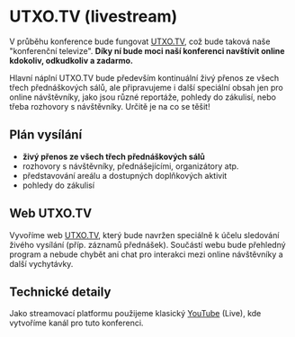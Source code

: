 # UTXO.TV (livestream)

V průběhu konference bude fungovat [UTXO.TV](https://utxo.tv), což bude taková naše "konferenční televize". **Díky ní bude moci naší konferenci navštívit online kdokoliv, odkudkoliv a zadarmo.**

Hlavní náplní UTXO.TV bude především kontinuální živý přenos ze všech třech přednáškových sálů, ale připravujeme i další speciální obsah jen pro online návštěvníky, jako jsou různé reportáže, pohledy do zákulisí, nebo třeba rozhovory s návštěvníky. Určitě je na co se těšit!

## Plán vysílání

* **živý přenos ze všech třech přednáškových sálů**
* rozhovory s návštěvníky, přednášejícími, organizátory atp.
* představování areálu a dostupných doplňkových aktivit
* pohledy do zákulisí

## Web UTXO.TV

Vyvoříme web [UTXO.TV](https://utxo.tv), který bude navržen speciálně k účelu sledování živého vysílání (příp. záznamů přednášek). Součástí webu bude přehledný program a nebude chybět ani chat pro interakci mezi online návštěvníky a další vychytávky.

## Technické detaily

Jako streamovací platformu použijeme klasický [YouTube](https://www.youtube.com/howyoutubeworks/product-features/live/#youtube-live) (Live), kde vytvoříme kanál pro tuto konferenci.
